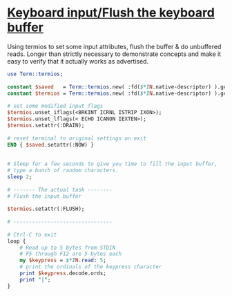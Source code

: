 [1]: https://rosettacode.org/wiki/Keyboard_input/Flush_the_keyboard_buffer

# [Keyboard input/Flush the keyboard buffer][1]

Using termios to set some input attributes, flush the buffer &amp; do unbuffered reads. Longer than strictly necessary to demonstrate concepts and make it easy to verify that it actually works as advertised.

```perl
use Term::termios;
 
constant $saved   = Term::termios.new( :fd($*IN.native-descriptor) ).getattr;
constant $termios = Term::termios.new( :fd($*IN.native-descriptor) ).getattr;
 
# set some modified input flags
$termios.unset_iflags(<BRKINT ICRNL ISTRIP IXON>);
$termios.unset_lflags(< ECHO ICANON IEXTEN>);
$termios.setattr(:DRAIN);
 
# reset terminal to original settings on exit
END { $saved.setattr(:NOW) }
 
 
# Sleep for a few seconds to give you time to fill the input buffer,
# type a bunch of random characters.
sleep 2;
 
# ------- The actual task --------
# Flush the input buffer
 
$termios.setattr(:FLUSH);
 
# --------------------------------
 
# Ctrl-C to exit
loop {
    # Read up to 5 bytes from STDIN
    # F5 through F12 are 5 bytes each
    my $keypress = $*IN.read: 5;
    # print the ordinals of the keypress character
    print $keypress.decode.ords;
    print "|";
}
```